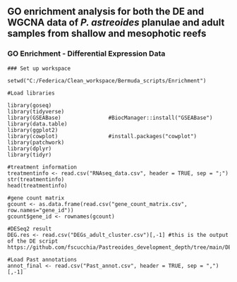 ## GO enrichment analysis for both the DE and WGCNA data of _P. astreoides_ planulae and adult samples from shallow and mesophotic reefs ######

### GO Enrichment - Differential Expression Data 
```
### Set up workspace

setwd("C:/Federica/Clean_workspace/Bermuda_scripts/Enrichment")

#Load libraries

library(goseq)
library(tidyverse)
library(GSEABase)               #BiocManager::install("GSEABase")
library(data.table)
library(ggplot2)
library(cowplot)                #install.packages("cowplot")
library(patchwork)
library(dplyr)
library(tidyr)

#treatment information
treatmentinfo <- read.csv("RNAseq_data.csv", header = TRUE, sep = ";")
str(treatmentinfo)
head(treatmentinfo)

#gene count matrix
gcount <- as.data.frame(read.csv("gene_count_matrix.csv", row.names="gene_id"))
gcount$gene_id <- rownames(gcount)

#DESeq2 result
DEG.res <- read.csv("DEGs_adult_cluster.csv")[,-1] #this is the output of the DE script https://github.com/fscucchia/Pastreoides_development_depth/tree/main/DE

#Load Past annotations
annot_final <- read.csv("Past_annot.csv", header = TRUE, sep = ",")[,-1]
